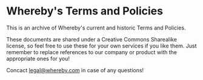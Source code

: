 Whereby's Terms and Policies
=====

This is an archive of Whereby's current and historic Terms and Policies.

These documents are shared under a Creative Commons Sharealike
license, so feel free to use these for your own services if you like
them. Just remember to replace references to our company or product
with the appropriate ones for you!

Concact legal@whereby.com in case of any questions!
